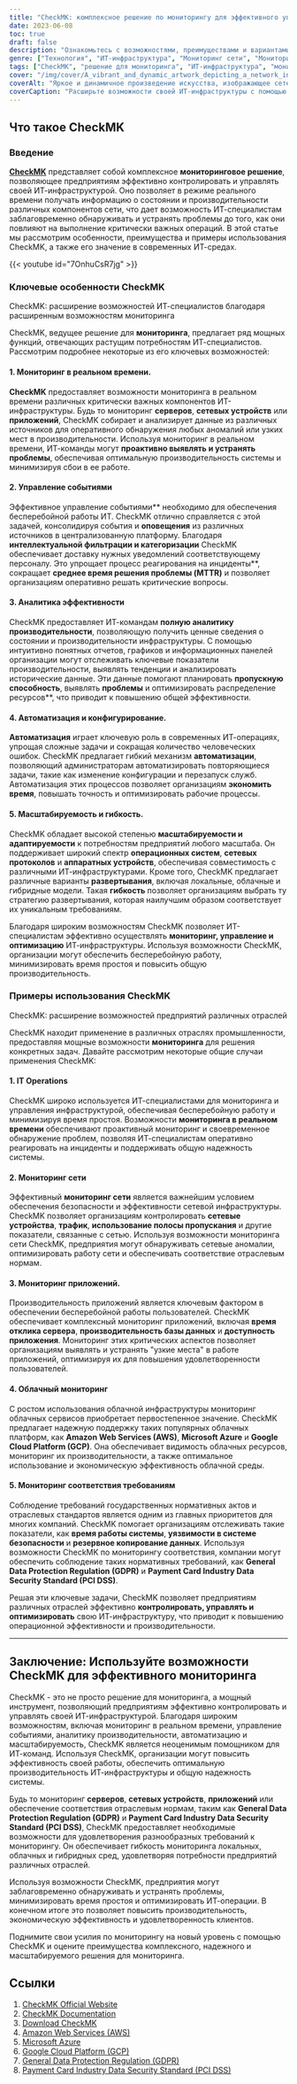 ```yaml
---
title: "CheckMK: комплексное решение по мониторингу для эффективного управления ИТ-инфраструктурой"
date: 2023-06-08
toc: true
draft: false
description: "Ознакомьтесь с возможностями, преимуществами и вариантами использования CheckMK, комплексного решения для проактивного управления ИТ-инфраструктурой."
genre: ["Технология", "ИТ-инфраструктура", "Мониторинг сети", "Мониторинг приложений", "ИТ-операции", "Аналитика производительности", "Автоматизация", "Управление событиями", "Масштабируемость", "Гибкость"]
tags: ["CheckMK", "решение для мониторинга", "ИТ-инфраструктура", "мониторинг в режиме реального времени", "управление событиями", "аналитика производительности", "автоматизация", "масштабируемость", "гибкость", "ИТ-операции", "мониторинг сети", "мониторинг приложений", "оптимизация производительности", "проактивный мониторинг", "реагирование на инциденты", "планирование мощностей", "распределение ресурсов", "управление конфигурацией", "Эффективность ИТ", "управление инфраструктурой", "комплексное решение для мониторинга", "проактивное управление ИТ-инфраструктурой", "аналитика производительности сети", "система автоматизации", "Масштабируемость ИТ-инфраструктуры", "платформа управления мероприятиями", "мониторинг производительности в режиме реального времени", "оптимизация производительности приложений", "услуги облачного мониторинга", "решение для контроля соответствия требованиям"]
cover: "/img/cover/A_vibrant_and_dynamic_artwork_depicting_a_network_infrastru.png"
coverAlt: "Яркое и динамичное произведение искусства, изображающее сетевую инфраструктуру с индикаторами мониторинга и аналитикой."
coverCaption: "Расширьте возможности своей ИТ-инфраструктуры с помощью CheckMK: повысьте эффективность и надежность!"
---
```


## Что такое CheckMK

### Введение

[**CheckMK**](https://checkmk.com/download) представляет собой комплексное **мониторинговое решение**, позволяющее предприятиям эффективно контролировать и управлять своей ИТ-инфраструктурой. Оно позволяет в режиме реального времени получать информацию о состоянии и производительности различных компонентов сети, что дает возможность ИТ-специалистам заблаговременно обнаруживать и устранять проблемы до того, как они повлияют на выполнение критически важных операций. В этой статье мы рассмотрим особенности, преимущества и примеры использования CheckMK, а также его значение в современных ИТ-средах.

{{< youtube id="7OnhuCsR7jg" >}}

### Ключевые особенности CheckMK

CheckMK: расширение возможностей ИТ-специалистов благодаря расширенным возможностям мониторинга

CheckMK, ведущее решение для **мониторинга**, предлагает ряд мощных функций, отвечающих растущим потребностям ИТ-специалистов. Рассмотрим подробнее некоторые из его ключевых возможностей:

#### 1. **Мониторинг в реальном времени**.

**CheckMK** предоставляет возможности мониторинга в реальном времени различных критически важных компонентов ИТ-инфраструктуры. Будь то мониторинг **серверов**, **сетевых устройств** или **приложений**, CheckMK собирает и анализирует данные из различных источников для оперативного обнаружения любых аномалий или узких мест в производительности. Используя мониторинг в реальном времени, ИТ-команды могут **проактивно выявлять и устранять проблемы**, обеспечивая оптимальную производительность системы и минимизируя сбои в ее работе.

#### 2. **Управление событиями**

Эффективное управление событиями** необходимо для обеспечения бесперебойной работы ИТ. CheckMK отлично справляется с этой задачей, консолидируя события и **оповещения** из различных источников в централизованную платформу. Благодаря **интеллектуальной фильтрации и категоризации** CheckMK обеспечивает доставку нужных уведомлений соответствующему персоналу. Это упрощает процесс реагирования на инциденты**, сокращает **среднее время решения проблемы (MTTR)** и позволяет организациям оперативно решать критические вопросы.

#### 3. **Аналитика эффективности**

CheckMK предоставляет ИТ-командам **полную аналитику производительности**, позволяющую получить ценные сведения о состоянии и производительности инфраструктуры. С помощью интуитивно понятных отчетов, графиков и информационных панелей организации могут отслеживать ключевые показатели производительности, выявлять тенденции и анализировать исторические данные. Эти данные помогают планировать **пропускную способность**, выявлять **проблемы** и оптимизировать распределение ресурсов**, что приводит к повышению общей эффективности.

#### 4. **Автоматизация и конфигурирование**.

**Автоматизация** играет ключевую роль в современных ИТ-операциях, упрощая сложные задачи и сокращая количество человеческих ошибок. CheckMK предлагает гибкий механизм **автоматизации**, позволяющий администраторам автоматизировать повторяющиеся задачи, такие как изменение конфигурации и перезапуск служб. Автоматизация этих процессов позволяет организациям **экономить время**, повышать точность и оптимизировать рабочие процессы.

#### 5. **Масштабируемость и гибкость**.

CheckMK обладает высокой степенью **масштабируемости и адаптируемости** к потребностям предприятий любого масштаба. Он поддерживает широкий спектр **операционных систем**, **сетевых протоколов** и **аппаратных устройств**, обеспечивая совместимость с различными ИТ-инфраструктурами. Кроме того, CheckMK предлагает различные варианты **развертывания**, включая локальные, облачные и гибридные модели. Такая **гибкость** позволяет организациям выбрать ту стратегию развертывания, которая наилучшим образом соответствует их уникальным требованиям.

Благодаря широким возможностям CheckMK позволяет ИТ-специалистам эффективно осуществлять **мониторинг, управление и оптимизацию** ИТ-инфраструктуры. Используя возможности CheckMK, организации могут обеспечить бесперебойную работу, минимизировать время простоя и повысить общую производительность.

### Примеры использования CheckMK

CheckMK: расширение возможностей предприятий различных отраслей

CheckMK находит применение в различных отраслях промышленности, предоставляя мощные возможности **мониторинга** для решения конкретных задач. Давайте рассмотрим некоторые общие случаи применения CheckMK:

#### 1. **IT Operations**

CheckMK широко используется ИТ-специалистами для мониторинга и управления инфраструктурой, обеспечивая бесперебойную работу и минимизируя время простоя. Возможности **мониторинга в реальном времени** обеспечивают проактивный мониторинг и своевременное обнаружение проблем, позволяя ИТ-специалистам оперативно реагировать на инциденты и поддерживать общую надежность системы.

#### 2. **Мониторинг сети**

Эффективный **мониторинг сети** является важнейшим условием обеспечения безопасности и эффективности сетевой инфраструктуры. CheckMK позволяет организациям контролировать **сетевые устройства**, **трафик**, **использование полосы пропускания** и другие показатели, связанные с сетью. Используя возможности мониторинга сети CheckMK, предприятия могут обнаруживать сетевые аномалии, оптимизировать работу сети и обеспечивать соответствие отраслевым нормам.

#### 3. **Мониторинг приложений**.

Производительность приложений является ключевым фактором в обеспечении бесперебойной работы пользователей. CheckMK обеспечивает комплексный мониторинг приложений, включая **время отклика сервера**, **производительность базы данных** и **доступность приложения**. Мониторинг этих критических аспектов позволяет организациям выявлять и устранять "узкие места" в работе приложений, оптимизируя их для повышения удовлетворенности пользователей.

#### 4. **Облачный мониторинг**

С ростом использования облачной инфраструктуры мониторинг облачных сервисов приобретает первостепенное значение. CheckMK предлагает надежную поддержку таких популярных облачных платформ, как **Amazon Web Services (AWS)**, **Microsoft Azure** и **Google Cloud Platform (GCP)**. Она обеспечивает видимость облачных ресурсов, мониторинг их производительности, а также оптимальное использование и экономическую эффективность облачной среды.

#### 5. **Мониторинг соответствия требованиям**

Соблюдение требований государственных нормативных актов и отраслевых стандартов является одним из главных приоритетов для многих компаний. CheckMK помогает организациям отслеживать такие показатели, как **время работы системы**, **уязвимости в системе безопасности** и **резервное копирование данных**. Используя возможности CheckMK по мониторингу соответствия, компании могут обеспечить соблюдение таких нормативных требований, как **General Data Protection Regulation (GDPR)** и **Payment Card Industry Data Security Standard (PCI DSS)**.

Решая эти ключевые задачи, CheckMK позволяет предприятиям различных отраслей эффективно **контролировать, управлять и оптимизировать** свою ИТ-инфраструктуру, что приводит к повышению операционной эффективности и производительности.

______

## Заключение: Используйте возможности CheckMK для эффективного мониторинга

CheckMK - это не просто решение для мониторинга, а мощный инструмент, позволяющий предприятиям эффективно контролировать и управлять своей ИТ-инфраструктурой. Благодаря широким возможностям, включая мониторинг в реальном времени, управление событиями, аналитику производительности, автоматизацию и масштабируемость, CheckMK является неоценимым помощником для ИТ-команд. Используя CheckMK, организации могут повысить эффективность своей работы, обеспечить оптимальную производительность ИТ-инфраструктуры и общую надежность системы.

Будь то мониторинг **серверов**, **сетевых устройств**, **приложений** или обеспечение соответствия отраслевым нормам, таким как **General Data Protection Regulation (GDPR)** и **Payment Card Industry Data Security Standard (PCI DSS)**, CheckMK предоставляет необходимые возможности для удовлетворения разнообразных требований к мониторингу. Он обеспечивает гибкость мониторинга локальных, облачных и гибридных сред, удовлетворяя потребности предприятий различных отраслей.

Используя возможности CheckMK, предприятия могут заблаговременно обнаруживать и устранять проблемы, минимизировать время простоя и оптимизировать ИТ-операции. В конечном итоге это позволяет повысить производительность, экономическую эффективность и удовлетворенность клиентов.

Поднимите свои усилия по мониторингу на новый уровень с помощью CheckMK и оцените преимущества комплексного, надежного и масштабируемого решения для мониторинга.

## Ссылки

1. [CheckMK Official Website](https://checkmk.com)
2. [CheckMK Documentation](https://checkmk.com/documentation)
3. [Download CheckMK](https://checkmk.com/download)
4. [Amazon Web Services (AWS)](https://aws.amazon.com)
5. [Microsoft Azure](https://azure.microsoft.com)
6. [Google Cloud Platform (GCP)](https://cloud.google.com)
7. [General Data Protection Regulation (GDPR)](https://gdpr.eu)
8. [Payment Card Industry Data Security Standard (PCI DSS)](https://pcisecuritystandards.org)

